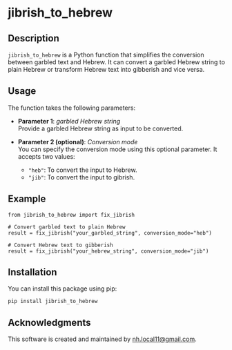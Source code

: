 # jibrish_to_hebrew

## Description

`jibrish_to_hebrew` is a Python function that simplifies the conversion between garbled text and Hebrew. It can convert a garbled Hebrew string to plain Hebrew or transform Hebrew text into gibberish and vice versa. 

## Usage

The function takes the following parameters:

- **Parameter 1**: *garbled Hebrew string*  
  Provide a garbled Hebrew string as input to be converted.

- **Parameter 2 (optional)**: *Conversion mode*  
  You can specify the conversion mode using this optional parameter. It accepts two values:
  - `"heb"`: To convert the input to Hebrew.
  - `"jib"`: To convert the input to gibrish.

## Example

```
from jibrish_to_hebrew import fix_jibrish

# Convert garbled text to plain Hebrew
result = fix_jibrish("your_garbled_string", conversion_mode="heb")

# Convert Hebrew text to gibberish
result = fix_jibrish("your_hebrew_string", conversion_mode="jib")
```

## Installation

You can install this package using pip:

```
pip install jibrish_to_hebrew
```

## Acknowledgments

This software is created and maintained by nh.local11@gmail.com.